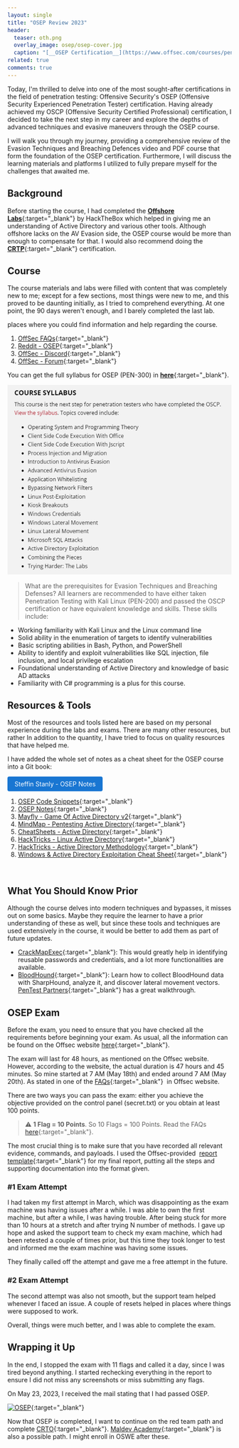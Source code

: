 ```yaml
---
layout: single
title: "OSEP Review 2023"
header:
  teaser: oth.png
  overlay_image: osep/osep-cover.jpg
  caption: "[__OSEP Certification__](https://www.offsec.com/courses/pen-300/)"
related: true
comments: true
---
```



Today, I'm thrilled to delve into one of the most sought-after certifications in the field of penetration testing: Offensive Security's OSEP (Offensive Security Experienced Penetration Tester) certification. Having already achieved my OSCP (Offensive Security Certified Professional) certification, I decided to take the next step in my career and explore the depths of advanced techniques and evasive maneuvers through the OSEP course.

I will walk you through my journey, providing a comprehensive review of the Evasion Techniques and Breaching Defences video and PDF course that form the foundation of the OSEP certification. Furthermore, I will discuss the learning materials and platforms I utilized to fully prepare myself for the challenges that awaited me.

## Background 

Before starting the course, I had completed the [__Offshore Labs__](https://www.hackthebox.com/hacker/pro-labs){:target="_blank"} by HackTheBox which helped in giving me an understanding of Active Directory and various other tools. Although offshore lacks on the AV Evasion side, the OSEP course would be more than enough to compensate for that.
I would also recommend doing the [__CRTP__](https://www.alteredsecurity.com/post/certified-red-team-professional-crtp){:target="_blank"} certification.


## Course

The course materials and labs were filled with content that was completely new to me; except for a few sections, most things were new to me, and this proved to be daunting initially, as I tried to comprehend everything. At one point, the 90 days weren't enough, and I barely completed the last lab.

places where you could find information and help regarding the course.

1. [OffSec FAQs](https://help.offsec.com/hc/en-us/articles/360049781352-OSEP-Exam-FAQ){:target="_blank"}
2. [Reddit - OSEP](https://www.reddit.com/r/osep/){:target="_blank"}
3. [OffSec - Discord](https://discord.com/invite/offsec){:target="_blank"}
4. [OffSec - Forum](https://forums.offensive-security.com/){:target="_blank"}

You can get the full syllabus for OSEP (PEN-300) in [__here__](https://www.offsec.com/courses/pen-300/download/syllabus){:target="_blank"}.

<a href="/images/osep/syllabus.png"><img src="/images/osep/syllabus.png"></a>

> What are the prerequisites for Evasion Techniques and Breaching Defenses?
All learners are recommended to have either taken Penetration Testing with Kali Linux (PEN-200) and passed the OSCP certification or have equivalent knowledge and skills. These skills include:
* Working familiarity with Kali Linux and the Linux command line
* Solid ability in the enumeration of targets to identify vulnerabilities
* Basic scripting abilities in Bash, Python, and PowerShell
* Ability to identify and exploit vulnerabilities like SQL injection, file inclusion, and local privilege escalation
* Foundational understanding of Active Directory and knowledge of basic AD attacks
* Familiarity with C# programming is a plus for this course. 


## Resources & Tools

Most of the resources and tools listed here are based on my personal experience during the labs and exams. There are many other resources, but rather
In addition to the quantity, I have tried to focus on quality resources that have helped me.

I have added the whole set of notes as a cheat sheet for the OSEP course into a Git book:

<a href="https://steffinstanly.gitbook.io/osep-notes/" target="_blank" style="display: inline-block; padding: 8px 16px; font-size: 14px; background-color: #1976d2; color: #fff; text-decoration: none; border-radius: 4px; transition: background-color 0.3s ease;" onmouseover="this.style.backgroundColor='#1565c0'" onmouseout="this.style.backgroundColor='#1976d2'">Steffin Stanly - OSEP Notes</a>

1. [OSEP Code Snippets](https://github.com/chvancooten/OSEP-Code-Snippets){:target="_blank"}
2. [OSEP Notes](https://github.com/In3x0rabl3/OSEP){:target="_blank"}
3. [Mayfly - Game Of Active Directory v2](https://mayfly277.github.io/posts/GOADv2/){:target="_blank"}
4. [MindMap - Pentesting Active Directory](https://orange-cyberdefense.github.io/ocd-mindmaps/img/pentest_ad_dark_2022_11.svg){:target="_blank"}
5. [CheatSheets - Active Directory](https://hideandsec.sh/books/cheatsheets-82c/page/active-directory){:target="_blank"}
6. [HackTricks - Linux Active Directory](https://book.hacktricks.xyz/linux-hardening/privilege-escalation/linux-active-directory){:target="_blank"}
7. [HackTricks - Active Directory Methodology](https://book.hacktricks.xyz/windows-hardening/active-directory-methodology){:target="_blank"}
8. [Windows & Active Directory Exploitation Cheat Sheet](https://casvancooten.com/posts/2020/11/windows-active-directory-exploitation-cheat-sheet-and-command-reference/){:target="_blank"}

  
## What You Should Know Prior

Although the course delves into modern techniques and bypasses, it misses out on some basics. Maybe they require the learner to have a prior understanding of these as well, but since these tools and techniques are used extensively in the course, it would be better to add them as part of future updates.

* [CrackMapExec](https://github.com/byt3bl33d3r/CrackMapExec){:target="_blank"}: This would greatly help in identifying reusable passwords and credentials, and a lot more functionalities are available.
* [BloodHound](https://github.com/BloodHoundAD/BloodHound){:target="_blank"}: Learn how to collect BloodHound data with SharpHound, analyze it, and discover lateral movement vectors. 
[PenTest Partners](https://www.pentestpartners.com/security-blog/bloodhound-walkthrough-a-tool-for-many-tradecrafts/){:target="_blank"} has a great walkthrough.


## OSEP Exam

Before the exam, you need to ensure that you have checked all the requirements before beginning your exam. As usual, all the information can be found on the Offsec website [here](https://help.offsec.com/hc/en-us/articles/360050293792-OSEP-Exam-Guide){:target="_blank"}.

The exam will last for 48 hours, as mentioned on the Offsec website. However, according to the website, the actual duration is 47 hours and 45 minutes. So mine started at 7 AM (May 18th) and ended around 7 AM (May 20th). As stated in one of the [FAQs](https://help.offsec.com/hc/en-us/articles/360049781352-OSEP-Exam-FAQ){:target="_blank"}  in Offsec website.

There are two ways you can pass the exam: either you achieve the objective provided on the control panel (secret.txt) or you obtain at least 100 points.


> :warning: **1 Flag = 10 Points**. So 10 Flags = 100 Points. Read the FAQs [here](https://help.offsec.com/hc/en-us/articles/360049781352-OSEP-Exam-FAQ#h_01FSRPN7N18ZYS8Z5B8X3R6J51){:target="_blank"}.

The most crucial thing is to make sure that you have recorded all relevant evidence, commands, and payloads. I used the Offsec-provided  [report template](https://www.offensive-security.com/osep-online/OSEP-Exam-Report.docx){:target="_blank"} for my final report, putting all the steps and supporting documentation into the format given.

### #1 Exam Attempt

I had taken my first attempt in March, which was disappointing as the exam machine was having issues after a while. I was able to own the first machine, but after a while, I was having trouble. After being stuck for more than 10 hours at a stretch and after trying N number of methods. I gave up hope and asked the support team to check my exam machine, which had been retested a couple of times prior, but this time they took longer to test and informed me the exam machine was having some issues.

They finally called off the attempt and gave me a free attempt in the future.

### #2 Exam Attempt

The second attempt was also not smooth, but the support team helped whenever I faced an issue. A couple of resets helped in places where things were supposed to work.

Overall, things were much better, and I was able to complete the exam.


## Wrapping it Up

In the end, I stopped the exam with 11 flags and called it a day, since I was tired beyond anything. I started rechecking everything in the report to ensure I did not miss any screenshots or miss submitting any flags.

On May 23, 2023, I received the mail stating that I had passed OSEP. 

[![OSEP](https://api.accredible.com/v1/frontend/credential_website_embed_image/badge/74108782)](https://www.credential.net/41c9209b-8654-43ec-a98a-4d6c4bfae66a#gs.0mjm5g){:target="_blank"}

Now that OSEP is completed, I want to continue on the red team path and complete [CRTO](https://training.zeropointsecurity.co.uk/courses/red-team-ops){:target="_blank"}. [Maldev Academy](https://maldevacademy.com/){:target="_blank"} is also a possible path. I might enroll in OSWE after these.
